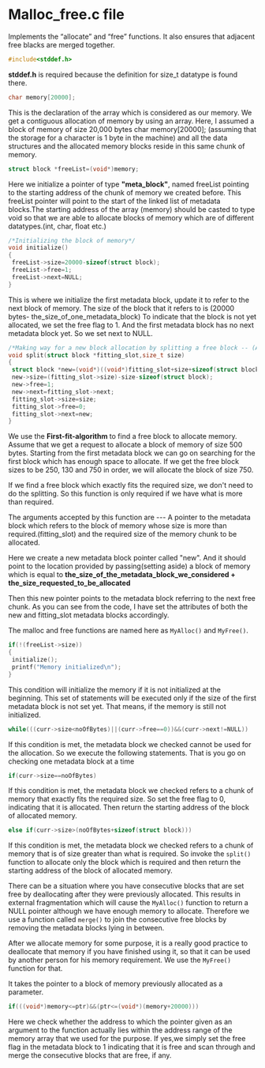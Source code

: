 # Malloc_free.c file

Implements the “allocate” and “free” functions. It also ensures that adjacent free blacks are merged together.

~~~C
#include<stddef.h>
~~~

**stddef.h** is required because the definition for size_t datatype is found there.

~~~C
char memory[20000];
~~~

This is the declaration of the array which is considered as our memory. We get a contiguous allocation of memory by using an array.
Here, I assumed a block of memory of size 20,000 bytes char memory[20000];  (assuming that the storage for a character is 1 byte in the machine) and all the data structures and the allocated memory blocks reside in this same chunk of memory.

~~~C
struct block *freeList=(void*)memory;
~~~

Here we initialize a pointer of type **"meta_block"**, named freeList pointing to the starting address of the chunk of memory we created before. This freeList pointer will point to the start of the linked list of metadata blocks.The starting address of the array (memory) should be casted to type void so that we are able to allocate blocks of memory which are of different datatypes.(int, char, float etc.)

~~~C
/*Initializing the block of memory*/
void initialize()
{
 freeList->size=20000-sizeof(struct block); 
 freeList->free=1;
 freeList->next=NULL;
}
~~~

This is where we initialize the first metadata block, update it to refer to the next block of memory.
The size of the block that it refers to is (20000 bytes- the_size_of_one_metadata_block)
To indicate that the block is not yet allocated, we set the free flag to 1.
And the first metadata block has no next metadata block yet. So we set next to NULL.

~~~C
/*Making way for a new block allocation by splitting a free block -- (Assume first fit algorithm)*/
void split(struct block *fitting_slot,size_t size)
{
 struct block *new=(void*)((void*)fitting_slot+size+sizeof(struct block));
 new->size=(fitting_slot->size)-size-sizeof(struct block);
 new->free=1;
 new->next=fitting_slot->next;
 fitting_slot->size=size;
 fitting_slot->free=0;
 fitting_slot->next=new;
}
~~~

We use the **First-fit-algorithm** to find a free block to allocate memory. Assume that we get a request to allocate a block of memory of size 500 bytes. Starting from the first metadata block we can go on searching for the first block which has enough space to allocate. If we get the free block sizes to be 250, 130 and 750 in order, we will allocate the block of size 750.

If we find a free block which exactly fits the required size, we don't need to do the splitting. So this function is only required if we have what is more than required.

The arguments accepted by this function are --- A pointer to the metadata block which refers to the block of memory whose size is more than required.(fitting_slot) and the required size of the memory chunk to be allocated.

Here we create a new metadata block pointer called "new". And it should point to the location provided by passing(setting aside) a block of memory which is equal to **the_size_of_the_metadata_block_we_considered + the_size_requested_to_be_allocated**

Then this new pointer points to the metadata block referring to the next free chunk.
As you can see from the code, I have set the attributes of both the new and fitting_slot metadata blocks accordingly.

The malloc and free functions are named here as ``MyAlloc()`` and ``MyFree()``.

~~~C
if(!(freeList->size))
{ 
 initialize();
 printf("Memory initialized\n");
}
~~~

This condition will initialize the memory if it is not initialized at the beginning. This set of statements will be executed only if the size of the first metadata block is not set yet. That means, if the memory is still not initialized.

~~~C
while(((curr->size<noOfBytes)||(curr->free==0))&&(curr->next!=NULL))
~~~

If this condition is met, the metadata block we checked cannot be used for the allocation. So we execute the following statements. That is you go on checking one metadata block at a time

~~~C
if(curr->size==noOfBytes)
~~~

If this condition is met, the metadata block we checked refers to a chunk of memory that exactly fits the required size. So set the free flag to 0, indicating that it is allocated. Then return the starting address of the block of allocated memory.

~~~C
else if(curr->size>(noOfBytes+sizeof(struct block)))
~~~

If this condition is met, the metadata block we checked refers to a chunk of memory that is of size greater than what is required. So invoke the ``split()`` function to allocate only the block which is required and then return the starting address of the block of allocated memory.

There can be a situation where you have consecutive blocks that are set free by deallocating after they were previously allocated. This results in external fragmentation which will cause the ``MyAlloc()`` function to return a NULL pointer although we have enough memory to allocate. Therefore we use a function called ``merge()`` to join the consecutive free blocks by removing the metadata blocks lying in between.

After we allocate memory for some purpose, it is a really good practice to deallocate that memory if you have finished using it, so that it can be used by another person for his memory requirement.
We use the ``MyFree()`` function for that.

It takes the pointer to a block of memory previously allocated as a parameter.

~~~C
if(((void*)memory<=ptr)&&(ptr<=(void*)(memory+20000)))
~~~

Here we check whether the address to which the pointer given as an argument to the function actually lies within the address range of the memory array that we used for the purpose. If yes,we simply set the free flag in the metadata block to 1 indicating that it is free and scan through and merge the consecutive blocks that are free, if any.
